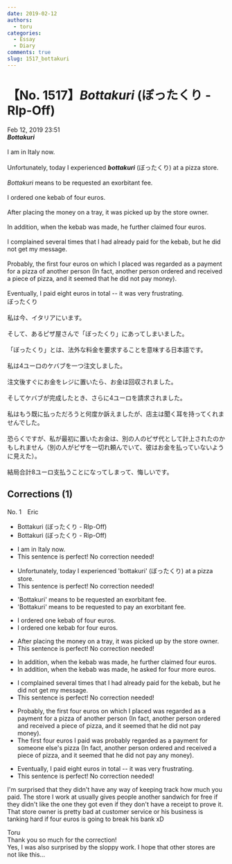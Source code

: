 ```yaml
---
date: 2019-02-12
authors:
  - toru
categories:
  - Essay
  - Diary
comments: true
slug: 1517_bottakuri
---
```


# 【No. 1517】<strong><em>Bottakuri</strong></em> (ぼったくり - RIp-Off)
<div class="date">Feb 12, 2019 23:51</div>
<div id="post"><div id="body_show_ori">
<strong><em>Bottakuri</strong></em><br/><br/>I am in Italy now.<br/><br/>Unfortunately, today I experienced <strong><em>bottakuri</em></strong> (ぼったくり) at a pizza store.<br/><br/><em>Bottakuri</em> means to be requested an exorbitant fee.<br/><br/>I ordered one kebab of four euros.<br/><br/>After placing the money on a tray, it was picked up by the store owner.<br/><br/>In addition, when the kebab was made, he further claimed four euros.<br/><br/>I complained several times that I had already paid for the kebab, but he did not get my message.<br/><br/>Probably, the first four euros on which I placed was regarded as a payment for a pizza of another person (In fact, another person ordered and received a piece of pizza, and it seemed that he did not pay money).<br/><br/>Eventually, I paid eight euros in total -- it was very frustrating.
</div></div>

<!-- more -->

<div id="post_ja"><div id="body_show_mo">
ぼったくり<br/><br/>私は今、イタリアにいます。<br/><br/>そして、あるピザ屋さんで「ぼったくり」にあってしまいました。<br/><br/>「ぼったくり」とは、法外な料金を要求することを意味する日本語です。<br/><br/>私は4ユーロのケバブを一つ注文しました。<br/><br/>注文後すぐにお金をレジに置いたら、お金は回収されました。<br/><br/>そしてケバブが完成したとき、さらに4ユーロを請求されました。<br/><br/>私はもう既に払っただろうと何度か訴えましたが、店主は聞く耳を持ってくれませんでした。<br/><br/>恐らくですが、私が最初に置いたお金は、別の人のピザ代として計上されたのかもしれません（別の人がピザを一切れ頼んでいて、彼はお金を払っていないように見えた）。<br/><br/>結局合計8ユーロ支払うことになってしまって、悔しいです。
</div></div>

## Corrections (1)
<div id="block"><div class="first_name"> No. 1　<span class="just_name">Eric</span></div><div id="block2">
<ul class="correction_field">
<li class="incorrect">Bottakuri (ぼったくり - RIp-Off)</li>
<li class="corrected correct">
Bottakuri (ぼったくり - Rip-Off)
</li>
</ul>
<ul class="correction_field">
<li class="incorrect">I am in Italy now.</li>
<li class="corrected perfect">This sentence is perfect! No correction needed!</li>
</ul>
<ul class="correction_field">
<li class="incorrect">Unfortunately, today I experienced 'bottakuri' (ぼったくり) at a pizza store.</li>
<li class="corrected perfect">This sentence is perfect! No correction needed!</li>
</ul>
<ul class="correction_field">
<li class="incorrect">'Bottakuri' means to be requested an exorbitant fee.</li>
<li class="corrected correct">
'Bottakuri' means to be requested to pay an exorbitant fee.
</li>
</ul>
<ul class="correction_field">
<li class="incorrect">I ordered one kebab of four euros.</li>
<li class="corrected correct">
I ordered one kebab for four euros.
</li>
</ul>
<ul class="correction_field">
<li class="incorrect">After placing the money on a tray, it was picked up by the store owner.</li>
<li class="corrected perfect">This sentence is perfect! No correction needed!</li>
</ul>
<ul class="correction_field">
<li class="incorrect">In addition, when the kebab was made, he further claimed four euros.</li>
<li class="corrected correct">
In addition, when the kebab was made, he asked for four more euros.
</li>
</ul>
<ul class="correction_field">
<li class="incorrect">I complained several times that I had already paid for the kebab, but he did not get my message.</li>
<li class="corrected perfect">This sentence is perfect! No correction needed!</li>
</ul>
<ul class="correction_field">
<li class="incorrect">Probably, the first four euros on which I placed was regarded as a payment for a pizza of another person (In fact, another person ordered and received a piece of pizza, and it seemed that he did not pay money).</li>
<li class="corrected correct">
The first four euros I paid was probably regarded as a payment for someone else's pizza (In fact, another person ordered and received a piece of pizza, and it seemed that he did not pay any money).
</li>
</ul>
<ul class="correction_field">
<li class="incorrect">Eventually, I paid eight euros in total -- it was very frustrating.</li>
<li class="corrected perfect">This sentence is perfect! No correction needed!</li>
</ul>
<p class="comment_small">
 I'm surprised that they didn't have any way of keeping track how much you paid. The store I work at usually gives people another sandwich for free if they didn't like the one they got even if they don't have a receipt to prove it. That store owner is pretty bad at customer service or his business is tanking hard if four euros is going to break his bank xD
</p>

</div><div class="name"><span class="just_name">Toru</span><br>
Thank you so much for the correction!<br/>Yes, I was also surprised by the sloppy work. I hope that other stores are not like this...
</div>
</div>
